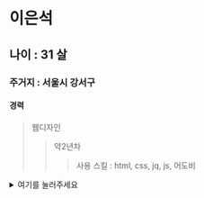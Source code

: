 <!--
개인적인 테스트 
# h1
## h2
### h3
#### h3



html 코드도 사용이 가능하다 하지만 스타일은 아직 잘...
text <br/>
<ul>
   test
</ul>
-->
<!--
ul
> li
>>ol

-->





#  이은석
## 나이 : 31 살
### 주거지 : 서울시 강서구
#### 경력
> 웹디자인
> > 약2년차
> > > 사용 스킬 : html, css, jq, js, 어도비

<details>
<summary>여기를 눌러주세요</summary>
<div markdown="1">
<img src="https://pbs.twimg.com/media/EA9UJBjU4AAdkCm.jpg"  width=300px >

# 선생님 졸려요...

<img src="https://image.fmkorea.com/files/attach/new/20201122/486616/2402834533/3216214447/0f1423cbda50c2194320a1b3bc4a513a.jpg"  width=300px >
</div>
</details>
